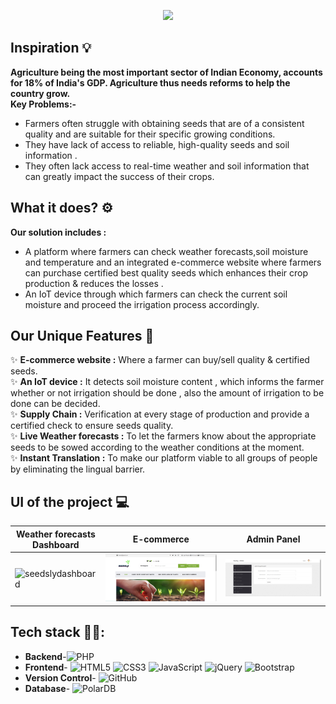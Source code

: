 <p align="center">
<img src="https://capsule-render.vercel.app/api?type=soft&color=E29315&height=120&section=header&text=Welcome%20to%20Seedsly🌱&fontColor=FFF9F0&animation=fadeIn&fontSize=60" />
</p>

## Inspiration :bulb:

<b>Agriculture being the most important sector of Indian Economy, accounts for 18% of India's GDP.  Agriculture thus needs reforms to help the country grow.</b><br>
<b>Key Problems:-</b>
- Farmers often struggle with obtaining seeds that are of a consistent quality and are suitable for their specific growing conditions.
- They have lack of access to reliable, high-quality seeds and soil information .
- They often lack access to real-time weather and soil information that can greatly impact the success of their crops.


## What it does? :gear:
<b>Our solution includes :</b>
- A platform where farmers can check weather forecasts,soil moisture and temperature and an integrated e-commerce website where farmers can purchase certified best quality seeds which enhances their crop production & reduces the losses .
- An IoT device through which farmers can check the current soil moisture and proceed the irrigation process accordingly.
 
## Our Unique Features 🌟

✨ <b>E-commerce website :</b> Where a farmer can buy/sell quality & certified seeds.<br>
✨ <b>An IoT device :</b> It detects soil moisture content , which informs the farmer whether or not irrigation should be done , also the amount of irrigation to be done can be decided.<br>
✨ <b>Supply Chain :</b> Verification at every stage of production and provide a certified check to ensure seeds quality.<br>
✨ <b>Live Weather forecasts :</b> To let the farmers know about the appropriate seeds to be sowed according to the weather conditions at the moment.<br>
✨ <b>Instant Translation :</b> To make our platform viable to all groups of people by eliminating the lingual barrier.<br>

## UI of the project :computer:
Weather forecasts Dashboard | E-commerce | Admin Panel
--- | --- | ---
![seedslydashboard](https://github.com/chaitanyarai19/Hacknova_TheMetadaters/blob/main/img/dashboard.jpg) | ![seedslye-commerce](./img/Screenshot%20(79).png)| ![seedslyadmin](./img/Screenshot%20(78).png)

## Tech stack 🧑‍💻:
- **Backend**-![PHP](https://img.shields.io/badge/php-%23777BB4.svg?style=for-the-badge&logo=php&logoColor=white)
- **Frontend**- ![HTML5](https://img.shields.io/badge/html5-%23E34F26.svg?style=for-the-badge&logo=html5&logoColor=white) ![CSS3](https://img.shields.io/badge/css3-%231572B6.svg?style=for-the-badge&logo=css3&logoColor=white) ![JavaScript](https://img.shields.io/badge/javascript-%23323330.svg?style=for-the-badge&logo=javascript&logoColor=%23F7DF1E) ![jQuery](https://img.shields.io/badge/jquery-%230769AD.svg?style=for-the-badge&logo=jquery&logoColor=white) ![Bootstrap](https://img.shields.io/badge/bootstrap-%23563D7C.svg?style=for-the-badge&logo=bootstrap&logoColor=white)
- **Version Control**- ![GitHub](https://img.shields.io/badge/github-%23121011.svg?style=for-the-badge&logo=github&logoColor=white)
- **Database**- ![PolarDB](https://img.shields.io/badge/PolarDB-Mysql-orange)

